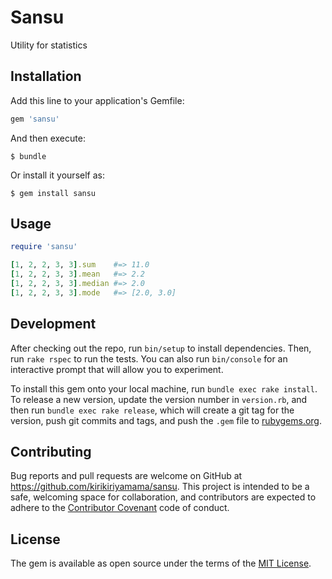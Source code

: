 # Sansu

Utility for statistics

## Installation

Add this line to your application's Gemfile:

```ruby
gem 'sansu'
```

And then execute:

    $ bundle

Or install it yourself as:

    $ gem install sansu

## Usage

```ruby
require 'sansu'

[1, 2, 2, 3, 3].sum    #=> 11.0
[1, 2, 2, 3, 3].mean   #=> 2.2
[1, 2, 2, 3, 3].median #=> 2.0
[1, 2, 2, 3, 3].mode   #=> [2.0, 3.0]
```

## Development

After checking out the repo, run `bin/setup` to install dependencies. Then, run `rake rspec` to run the tests. You can also run `bin/console` for an interactive prompt that will allow you to experiment.

To install this gem onto your local machine, run `bundle exec rake install`. To release a new version, update the version number in `version.rb`, and then run `bundle exec rake release`, which will create a git tag for the version, push git commits and tags, and push the `.gem` file to [rubygems.org](https://rubygems.org).

## Contributing

Bug reports and pull requests are welcome on GitHub at https://github.com/kirikiriyamama/sansu. This project is intended to be a safe, welcoming space for collaboration, and contributors are expected to adhere to the [Contributor Covenant](contributor-covenant.org) code of conduct.


## License

The gem is available as open source under the terms of the [MIT License](http://opensource.org/licenses/MIT).

